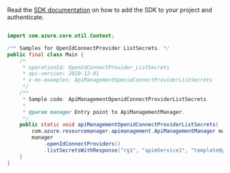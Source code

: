 Read the [SDK documentation](https://github.com/Azure/azure-sdk-for-java/blob/azure-resourcemanager-apimanagement_1.0.0-beta.2/sdk/apimanagement/azure-resourcemanager-apimanagement/README.md) on how to add the SDK to your project and authenticate.

```java

import com.azure.core.util.Context;

/** Samples for OpenIdConnectProvider ListSecrets. */
public final class Main {
    /*
     * operationId: OpenIdConnectProvider_ListSecrets
     * api-version: 2020-12-01
     * x-ms-examples: ApiManagementOpenidConnectProviderListSecrets
     */
    /**
     * Sample code: ApiManagementOpenidConnectProviderListSecrets.
     *
     * @param manager Entry point to ApiManagementManager.
     */
    public static void apiManagementOpenidConnectProviderListSecrets(
        com.azure.resourcemanager.apimanagement.ApiManagementManager manager) {
        manager
            .openIdConnectProviders()
            .listSecretsWithResponse("rg1", "apimService1", "templateOpenIdConnect2", Context.NONE);
    }
}
```
